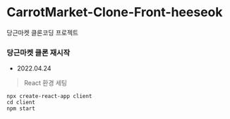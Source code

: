 # CarrotMarket-Clone-Front-heeseok
당근마켓 클론코딩 프로젝트

### 당근마켓 클론 재시작
- 2022.04.24
> React 환경 세팅
```
npx create-react-app client
cd client
npm start
```
